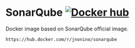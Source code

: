 # SonarQube  [![Docker hub](https://img.shields.io/docker/pulls/jnonino/sonarqube.svg)](https://hub.docker.com/r/jnonino/sonarqube/)

Docker image based on SonarQube official image.

	https://hub.docker.com/r/jnonino/sonarqube
